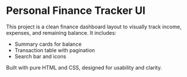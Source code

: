 # Personal Finance Tracker UI

This project is a clean finance dashboard layout to visually track income, expenses, and remaining balance. It includes:
- Summary cards for balance
- Transaction table with pagination
- Search bar and icons

Built with pure HTML and CSS, designed for usability and clarity.
